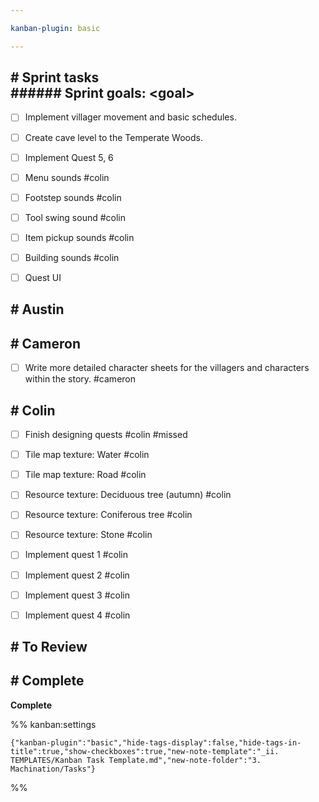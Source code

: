 ```yaml
---

kanban-plugin: basic

---
```


## # Sprint tasks<br>###### Sprint goals: \<goal>

- [ ] Implement villager movement and basic schedules.
- [ ] Create cave level to the Temperate Woods.
- [ ] Implement Quest 5, 6
- [ ] Menu sounds #colin
- [ ] Footstep sounds #colin
- [ ] Tool swing sound #colin
- [ ] Item pickup sounds #colin
- [ ] Building sounds #colin
- [ ] Quest UI


## # Austin



## # Cameron

- [ ] Write more detailed character sheets for the villagers and characters within the story. #cameron


## # Colin

- [ ] Finish designing quests #colin #missed
- [ ] Tile map texture: Water #colin
- [ ] Tile map texture: Road #colin
- [ ] Resource texture: Deciduous tree (autumn) #colin
- [ ] Resource texture: Coniferous tree #colin
- [ ] Resource texture: Stone #colin
- [ ] Implement quest 1 #colin
- [ ] Implement quest 2 #colin
- [ ] Implement quest 3 #colin
- [ ] Implement quest 4 #colin


## # To Review



## # Complete

**Complete**




%% kanban:settings
```
{"kanban-plugin":"basic","hide-tags-display":false,"hide-tags-in-title":true,"show-checkboxes":true,"new-note-template":"_ii. TEMPLATES/Kanban Task Template.md","new-note-folder":"3. Machination/Tasks"}
```
%%